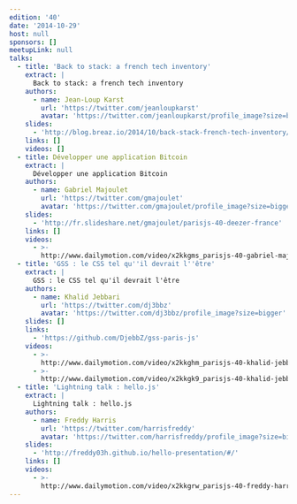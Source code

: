 ```yaml
---
edition: '40'
date: '2014-10-29'
host: null
sponsors: []
meetupLink: null
talks:
  - title: 'Back to stack: a french tech inventory'
    extract: |
      Back to stack: a french tech inventory
    authors:
      - name: Jean-Loup Karst
        url: 'https://twitter.com/jeanloupkarst'
        avatar: 'https://twitter.com/jeanloupkarst/profile_image?size=bigger'
    slides:
      - 'http://blog.breaz.io/2014/10/back-stack-french-tech-inventory/'
    links: []
    videos: []
  - title: Développer une application Bitcoin
    extract: |
      Développer une application Bitcoin
    authors:
      - name: Gabriel Majoulet
        url: 'https://twitter.com/gmajoulet'
        avatar: 'https://twitter.com/gmajoulet/profile_image?size=bigger'
    slides:
      - 'http://fr.slideshare.net/gmajoulet/parisjs-40-deezer-france'
    links: []
    videos:
      - >-
        http://www.dailymotion.com/video/x2kkgms_parisjs-40-gabriel-majoulet-developper-une-application-bitcoin-en-javascript_webcam
  - title: 'GSS : le CSS tel qu''il devrait l''être'
    extract: |
      GSS : le CSS tel qu'il devrait l'être
    authors:
      - name: Khalid Jebbari
        url: 'https://twitter.com/dj3bbz'
        avatar: 'https://twitter.com/dj3bbz/profile_image?size=bigger'
    slides: []
    links:
      - 'https://github.com/DjebbZ/gss-paris-js'
    videos:
      - >-
        http://www.dailymotion.com/video/x2kkghm_parisjs-40-khalid-jebbari-gss-le-css-tel-qu-il-devrait-l-etre-1-2_webcam
      - >-
        http://www.dailymotion.com/video/x2kkgk9_parisjs-40-khalid-jebbari-gss-le-css-tel-qu-il-devrait-l-etre-2-2_webcam
  - title: 'Lightning talk : hello.js'
    extract: |
      Lightning talk : hello.js
    authors:
      - name: Freddy Harris
        url: 'https://twitter.com/harrisfreddy'
        avatar: 'https://twitter.com/harrisfreddy/profile_image?size=bigger'
    slides:
      - 'http://freddy03h.github.io/hello-presentation/#/'
    links: []
    videos:
      - >-
        http://www.dailymotion.com/video/x2kkgrw_parisjs-40-freddy-harris-hello-js_webcam
---
```


